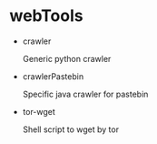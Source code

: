# webTools
- crawler

  Generic python crawler
- crawlerPastebin

  Specific java crawler for pastebin
- tor-wget

  Shell script to wget by tor
